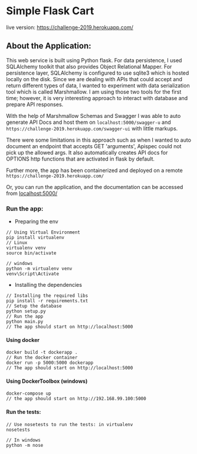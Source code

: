 # Simple Flask Cart
live version: https://challenge-2019.herokuapp.com/

## About the Application:
This web service is built using Python flask. For data persistence, I used SQLAlchemy toolkit that also provides Object
Relational Mapper. For persistence layer, SQLAlchemy is configured to use sqlite3 which is hosted locally on the disk.
Since we are dealing with APIs that could accept and return different types of data, I wanted to experiment with data
serialization tool which is called Marshmallow. I am using those two tools for the first time; however,
it is very interesting approach to interact with database and prepare API responses.

With the help of Marshmallow Schemas and Swagger I was able to auto generate API Docs and host them on `localhost:5000/swagger-u`
and `https://challenge-2019.herokuapp.com/swagger-ui` with little markups.

There were some limitations in this approach such as when I wanted to auto document an endpoint that accepts GET
'arguments', Apispec could not pick up the allowed args.
It also automatically creates API docs for OPTIONS http functions that are activated in flask by default.

Further more, the app has been containerized and deployed on a remote `https://challenge-2019.herokuapp.com/`

Or, you can run the application, and the documentation can be accessed from [localhost:5000/](http://localhost:5000/)

### Run the app:
- Preparing the env
```
// Using Virtual Environment
pip install virtualenv
// Linux
virtualenv venv
source bin/activate
```
```
// windows
python -m virtualenv venv
venv\Script\Activate
```
- Installing the dependencies
```
// Installing the required libs
pip install -r requirements.txt
// Setup the database
python setup.py
// Run the app
python main.py
// The app should start on http://localhost:5000
```
#### Using docker
```
docker build -t dockerapp .
// Run the docker container
docker run -p 5000:5000 dockerapp
// The app should start on http://localhost:5000
```
#### Using DockerToolbox (windows)
```
docker-compose up
// the app should start on http://192.168.99.100:5000
```

#### Run the tests:
```
// Use nosetests to run the tests: in virtualenv
nosetests

// In windows
python -m nose
```